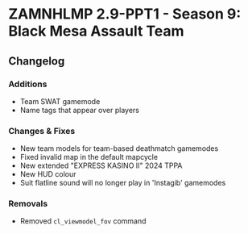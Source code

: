 # ZAMNHLMP 2.9-PPT1 - Season 9: Black Mesa Assault Team
## Changelog

### Additions
- Team SWAT gamemode
- Name tags that appear over players


### Changes & Fixes
- New team models for team-based deathmatch gamemodes
- Fixed invalid map in the default mapcycle
- New extended "EXPRESS KASINO II" 2024 TPPA
- New HUD colour
- Suit flatline sound will no longer play in 'Instagib' gamemodes


### Removals
- Removed `cl_viewmodel_fov` command